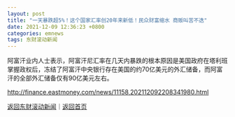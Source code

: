```yaml
---
layout: post
title: "一天暴跌超5%！这个国家汇率创20年来新低！民众财富缩水 商贩叫苦不迭"
date: 2021-12-09 12:36:23 +0800
categories: emnews
tags: 东财滚动新闻
---
```


阿富汗业内人士表示，阿富汗尼汇率在几天内暴跌的根本原因是美国政府在塔利班掌握政权后，冻结了阿富汗中央银行存在美国的约70亿美元的外汇储备，而阿富汗的全部外汇储备仅有90亿美元左右。

<http://finance.eastmoney.com/news/11158,202112092208341980.html>

[返回东财滚动新闻](//finews.withounder.com/emnews/)｜[返回首页](//finews.withounder.com/)